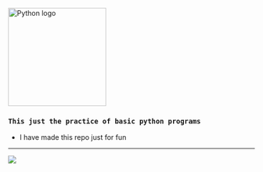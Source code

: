<img width="200" src="https://www.python.org/static/community_logos/python-logo-master-v3-TM.png" alt="Python logo"><br>
### `This just the practice of basic python programs` 
* I have made this repo just for fun

<!-- https://www.python.org/static/community_logos/python-logo-master-v3-TM.png -->

------

<img src="https://visitor-badge.laobi.icu/badge?page_id=TheProGhost.py_prac&left_text=My%20Page%20Visitors">
